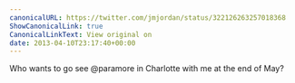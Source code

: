 ```yaml
---
canonicalURL: https://twitter.com/jmjordan/status/322126263257018368
ShowCanonicalLink: true
CanonicalLinkText: View original on
date: 2013-04-10T23:17:40+00:00
---
```

Who wants to go see @paramore in Charlotte with me at the end of May?